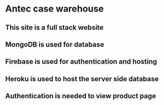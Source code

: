 # Antec case warehouse
## This site is a full stack website
## MongoDB is used for database
## Firebase is used for authentication and hosting
## Heroku is used to host the server side database
## Authentication is needed to view product page